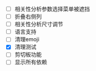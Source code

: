 + [ ] 相关性分析参数选择菜单被遮挡
+ [ ] 折叠右侧列
+ [ ] 相关性分析尺寸调节
+ [ ] 语言支持
+ [ ] 清理emoji
+ [x] 清理测试
+ [ ] 剪切板功能
+ [ ] 显示所有依赖